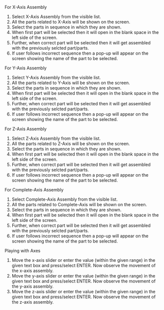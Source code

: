 For X-Axis Assembly
1. Select X-Axis Assembly from the visible list.
2. All the parts related to X-Axis will be shown on the screen.
3. Select the parts in sequence in which they are shown.
4. When first part will be selected then it will open in the blank space in the left side of the screen.
5. Further, when correct part will be selected then it will get assembled with the previously selcted part/parts. 
6. If user follows incorrect sequence then a pop-up will appear on the screen showing the name of the part to be selected.

For Y-Axis Assembly
1. Select Y-Axis Assembly from the visible list.
2. All the parts related to Y-Axis will be shown on the screen.
3. Select the parts in sequence in which they are shown.
4. When first part will be selected then it will open in the blank space in the left side of the screen.
5. Further, when correct part will be selected then it will get assembled with the previously selcted part/parts. 
6. If user follows incorrect sequence then a pop-up will appear on the screen showing the name of the part to be selected.

For Z-Axis Assembly
1. Select Z-Axis Assembly from the visible list.
2. All the parts related to Z-Axis will be shown on the screen.
3. Select the parts in sequence in which they are shown.
4. When first part will be selected then it will open in the blank space in the left side of the screen.
5. Further, when correct part will be selected then it will get assembled with the previously selcted part/parts. 
6. If user follows incorrect sequence then a pop-up will appear on the screen showing the name of the part to be selected.

For Complete-Axis Assembly
1. Select Complete-Axis Assembly from the visible list.
2. All the parts related to Complete-Axis will be shown on the screen.
3. Select the parts in sequence in which they are shown.
4. When first part will be selected then it will open in the blank space in the left side of the screen.
5. Further, when correct part will be selected then it will get assembled with the previously selcted part/parts. 
6. If user follows incorrect sequence then a pop-up will appear on the screen showing the name of the part to be selected.

Playing with Axes
1. Move the x-axis slider or enter the value (within the given range) in the given text box and press/select ENTER. Now observe the movement of the x-axis assembly.
2. Move the y-axis slider or enter the value (within the given range) in the given text box and press/select ENTER. Now observe the movement of the y-axis assembly.
3. Move the z-axis slider or enter the value (within the given range) in the given text box and press/select ENTER. Now observe the movement of the z-axis assembly.